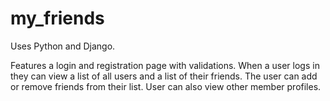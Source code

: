 # my_friends

Uses Python and Django.

Features a login and registration page with validations.  When a user logs in they can view a list of all users and a list of their friends.  The user can add or remove friends from their list.  User can also view other member profiles.

